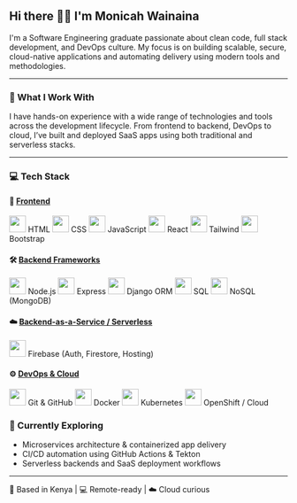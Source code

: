 <h2>Hi there 👋🏾 I'm Monicah Wainaina</h2>

I'm a Software Engineering graduate passionate about clean code, full stack development, and DevOps culture. My focus is on building scalable, secure, cloud-native applications  and automating delivery using modern tools and methodologies.

---

### 🧠 What I Work With

I have hands-on experience with a wide range of technologies and tools across the development lifecycle. From frontend to backend, DevOps to cloud, I’ve built and deployed SaaS apps using both traditional and serverless stacks.

---

### 💻 Tech Stack

#### 🎨 <ins>Frontend</ins>
<p float="left">
  <img src="https://cdn.jsdelivr.net/gh/devicons/devicon/icons/html5/html5-original.svg" height="30"/> HTML  
  <img src="https://cdn.jsdelivr.net/gh/devicons/devicon/icons/css3/css3-original.svg" height="30"/> CSS  
  <img src="https://cdn.jsdelivr.net/gh/devicons/devicon/icons/javascript/javascript-original.svg" height="30"/> JavaScript  
  <img src="https://cdn.jsdelivr.net/gh/devicons/devicon/icons/react/react-original.svg" height="30"/> React    
  <img src="https://cdn.jsdelivr.net/gh/devicons/devicon/icons/tailwindcss/tailwindcss-original.svg" height="30"/> Tailwind  
  <img src="https://cdn.jsdelivr.net/gh/devicons/devicon/icons/bootstrap/bootstrap-original.svg" height="30"/> Bootstrap  
</p>

#### 🛠️ <ins>Backend Frameworks</ins>
<p float="left">
  <img src="https://cdn.jsdelivr.net/gh/devicons/devicon/icons/nodejs/nodejs-original.svg" height="30"/> Node.js  
  <img src="https://cdn.jsdelivr.net/gh/devicons/devicon/icons/express/express-original.svg" height="30"/> Express  
  <img src="https://cdn.jsdelivr.net/gh/devicons/devicon/icons/django/django-plain.svg" height="30"/> Django ORM  
  <img src="https://cdn.jsdelivr.net/gh/devicons/devicon/icons/mysql/mysql-original.svg" height="30"/> SQL  
  <img src="https://cdn.jsdelivr.net/gh/devicons/devicon/icons/mongodb/mongodb-original.svg" height="30"/> NoSQL (MongoDB)  
</p>

#### ☁️ <ins>Backend-as-a-Service / Serverless</ins>
<p float="left">
  <img src="https://www.vectorlogo.zone/logos/firebase/firebase-icon.svg" height="30"/> Firebase (Auth, Firestore, Hosting)  
</p>

#### ⚙️ <ins>DevOps & Cloud</ins>
<p float="left">
  <img src="https://cdn.jsdelivr.net/gh/devicons/devicon/icons/git/git-original.svg" height="30"/> Git & GitHub  
  <img src="https://cdn.jsdelivr.net/gh/devicons/devicon/icons/docker/docker-original.svg" height="30"/> Docker  
  <img src="https://cdn.jsdelivr.net/gh/devicons/devicon/icons/kubernetes/kubernetes-plain.svg" height="30"/> Kubernetes  
  <img src="https://cdn.jsdelivr.net/gh/devicons/devicon/icons/googlecloud/googlecloud-original.svg" height="30"/> OpenShift / Cloud  
</p>


### 🚀 Currently Exploring
- Microservices architecture & containerized app delivery  
- CI/CD automation using GitHub Actions & Tekton  
- Serverless backends and SaaS deployment workflows   

---

📍 Based in Kenya | 💻 Remote-ready | ☁️ Cloud curious
